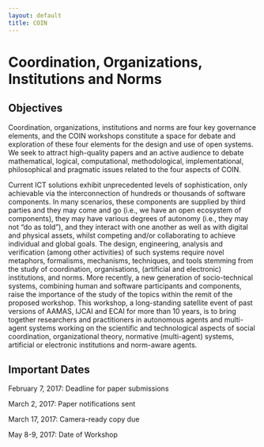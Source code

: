 ```yaml
---
layout: default
title: COIN
---
```


# Coordination, Organizations, Institutions and Norms

## Objectives

Coordination, organizations, institutions and norms are four key governance elements, and the COIN workshops constitute a space for debate and exploration of these four elements for the design and use of open systems.
We seek to attract high-quality papers and an active audience to debate mathematical, logical, computational, methodological, implementational, philosophical and pragmatic issues related to the four aspects of COIN.

Current ICT solutions exhibit unprecedented levels of sophistication, only achievable via the interconnection of hundreds or thousands of software components. In many scenarios, these components are supplied by third parties and they may come and go (i.e., we have an open ecosystem of components), they may have various degrees of autonomy (i.e., they may not “do as told”), and they interact with one another as well as with digital and physical assets, whilst competing and/or collaborating to achieve individual and global goals. 
The design, engineering, analysis and verification (among other activities) of such systems require novel metaphors, formalisms, mechanisms, techniques, and tools stemming from the study of coordination, organisations, (artificial and electronic) institutions, and norms. More recently, a new generation of socio-technical systems, combining human and software participants and components, raise the importance of the study of the topics within the remit of the proposed workshop.
This workshop, a long-standing satellite event of past versions of AAMAS, IJCAI and ECAI for more than 10 years, is to bring together researchers and practitioners in autonomous agents and multi-agent systems working on the scientific and technological aspects of social coordination, organizational theory, normative (multi-agent) systems, artificial or electronic institutions and norm-aware agents.


## Important Dates

February 7, 2017: Deadline for paper submissions

March 2, 2017: Paper notifications sent

March 17, 2017: Camera-ready copy due

May 8-9, 2017: Date of Workshop